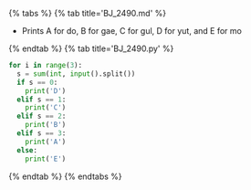 {% tabs %}
{% tab title='BJ_2490.md' %}

* Prints A for do, B for gae, C for gul, D for yut, and E for mo

{% endtab %}
{% tab title='BJ_2490.py' %}

```py
for i in range(3):
  s = sum(int, input().split())
  if s == 0:
    print('D')
  elif s == 1:
    print('C')
  elif s == 2:
    print('B')
  elif s == 3:
    print('A')
  else:
    print('E')
```

{% endtab %}
{% endtabs %}